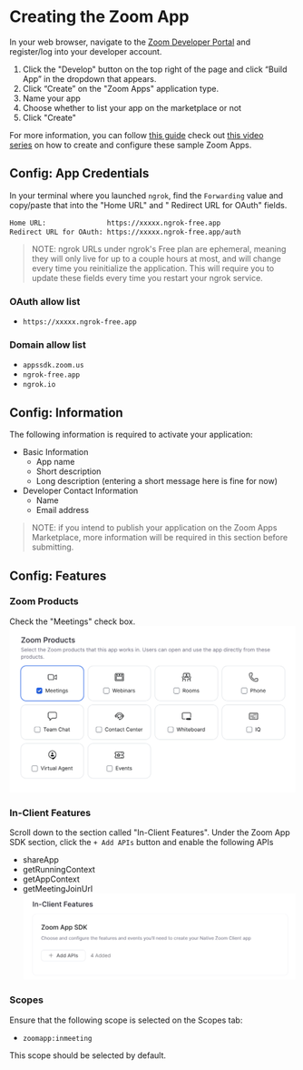 # Creating the Zoom App
In your web browser, navigate to the [Zoom Developer Portal](https://marketplace.zoom.us/develop/create) and register/log into your developer account.

1. Click the "Develop" button on the top right of the page and click “Build App” in the dropdown that appears. 
2. Click “Create” on the "Zoom Apps" application type.
3. Name your app
4. Choose whether to list your app on the marketplace or not
5. Click "Create"

For more information, you can follow [this guide](https://dev.to/zoom/introducing-zoom-apps-33he) check out [this video series](https://www.youtube.com/playlist?list=PLKpRxBfeD1kGN-0QgQ6XtSwtxI3GQM16R) on how to create and configure these sample Zoom Apps.


## Config: App Credentials

In your terminal where you launched `ngrok`, find the `Forwarding` value and copy/paste that into the "Home URL" and "
Redirect URL for OAuth" fields.

```
Home URL:               https://xxxxx.ngrok-free.app
Redirect URL for OAuth: https://xxxxx.ngrok-free.app/auth
```

> NOTE: ngrok URLs under ngrok's Free plan are ephemeral, meaning they will only live for up to a couple hours at most, and will change every time you reinitialize the application. This will require you to update these fields every time you restart your ngrok service.

### OAuth allow list

- `https://xxxxx.ngrok-free.app`

### Domain allow list

- `appssdk.zoom.us`
- `ngrok-free.app`
- `ngrok.io`

## Config: Information

The following information is required to activate your application:

- Basic Information
    - App name
    - Short description
    - Long description (entering a short message here is fine for now)
- Developer Contact Information
    - Name
    - Email address

> NOTE: if you intend to publish your application on the Zoom Apps Marketplace, more information will be required in this section before submitting.

## Config: Features

### Zoom Products
Check the "Meetings" check box.
![](/docs/images/zoom-products.png)

### In-Client Features
Scroll down to the section called "In-Client Features".
Under the Zoom App SDK section, click the `+ Add APIs` button and enable the following APIs
- shareApp
- getRunningContext
- getAppContext
- getMeetingJoinUrl
![](/docs/images/in-client-features.png)

### Scopes
Ensure that the following scope is selected on the Scopes tab:
- `zoomapp:inmeeting`

This scope should be selected by default.
